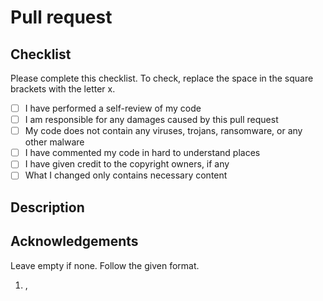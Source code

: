# Pull request
## Checklist
Please complete this checklist. To check, replace the space in the square brackets with the letter x.
- [ ] I have performed a self-review of my code
- [ ] I am responsible for any damages caused by this pull request
- [ ] My code does not contain any viruses, trojans, ransomware, or any other malware
- [ ] I have commented my code in hard to understand places
- [ ] I have given credit to the copyright owners, if any
- [ ] What I changed only contains necessary content
## Description
<!-- A Description of what changes you have made. -->
## Acknowledgements
Leave empty if none. Follow the given format.
1. <!-- First copyright holder name -->, <! File -->
